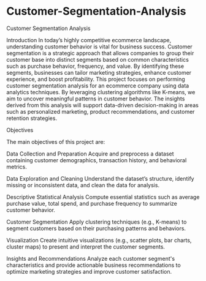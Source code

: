 # Customer-Segmentation-Analysis
Customer Segmentation Analysis

Introduction
In today’s highly competitive ecommerce landscape, understanding customer behavior is vital for business success. Customer segmentation is a strategic approach that allows companies to group their customer base into distinct segments based on common characteristics such as purchase behavior, frequency, and value. By identifying these segments, businesses can tailor marketing strategies, enhance customer experience, and boost profitability.
This project focuses on performing customer segmentation analysis for an ecommerce company using data analytics techniques. By leveraging clustering algorithms like K-means, we aim to uncover meaningful patterns in customer behavior. The insights derived from this analysis will support data-driven decision-making in areas such as personalized marketing, product recommendations, and customer retention strategies.

Objectives

The main objectives of this project are:

Data Collection and Preparation
Acquire and preprocess a dataset containing customer demographics, transaction history, and behavioral metrics.

Data Exploration and Cleaning
Understand the dataset’s structure, identify missing or inconsistent data, and clean the data for analysis.

Descriptive Statistical Analysis
Compute essential statistics such as average purchase value, total spend, and purchase frequency to summarize customer behavior.

Customer Segmentation
Apply clustering techniques (e.g., K-means) to segment customers based on their purchasing patterns and behaviors.

Visualization
Create intuitive visualizations (e.g., scatter plots, bar charts, cluster maps) to present and interpret the customer segments.

Insights and Recommendations
Analyze each customer segment's characteristics and provide actionable business recommendations to optimize marketing strategies and improve customer satisfaction.

